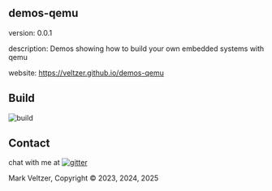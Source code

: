 ## demos-qemu

version: 0.0.1

description: Demos showing how to build your own embedded systems with qemu

website: https://veltzer.github.io/demos-qemu

## Build

![build](https://github.com/veltzer/demos-qemu/workflows/build/badge.svg)


## Contact

chat with me at [![gitter](https://badges.gitter.im/Join%20Chat.svg)](https://gitter.im/veltzer/mark.veltzer)

Mark Veltzer, Copyright © 2023, 2024, 2025
